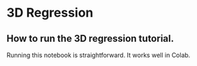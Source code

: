 3D Regression
=============

How to run the 3D regression tutorial.
--------------------------------------

Running this notebook is straightforward.  It works well in Colab.
